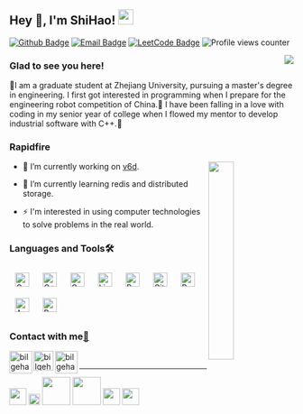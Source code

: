 ## Hey 👋, I'm ShiHao!  <img src="https://user-images.githubusercontent.com/5679180/79618120-0daffb80-80be-11ea-819e-d2b0fa904d07.gif" width="27px"> 

[![Github Badge](https://img.shields.io/badge/-Github-232323?style=flat-square&logo=Github&logoColor=white&link=https://github.com/shihao-thx)](https://github.com/shihao-thx)
[![Email Badge](https://img.shields.io/badge/-Email-c14438?style=flat-square&logo=Gmail&logoColor=white&link=mailto:shihao@zju.edu.cn)](mailto:shihao@zju.edu.cn)
[![LeetCode Badge](https://img.shields.io/badge/-LeetCode-yellow?style=flat-square&logo=Leetcode&logoColor=white)](https://leetcode.cn/)
![Profile views counter](https://komarev.com/ghpvc/?username=shihao-thx&&style=flat-square)  

<!---
[![LeetCode Badge](https://img.shields.io/badge/-LeetCode-yellow?style=flat-square&logo=Leetcode&logoColor=white&link=https://leetcode.cn/u/i3lissful-6alileogoh/)](https://leetcode.cn/u/i3lissful-6alileogoh/)
--->

<img align="right" src="https://github-readme-stats.vercel.app/api?username=shihao-thx&show_icons=true&hide_border=true&theme=buefy">

### Glad to see you here!  
🏫I am a graduate student at Zhejiang University, pursuing a master's degree in engineering. 
I first got interested in programming when I prepare for the engineering robot competition of China.👀
I have been falling in a love with coding in my senior year of college when I flowed my mentor
to develop industrial software with C++.💯  

### Rapidfire  

<img align="right" src="https://github-readme-stats.vercel.app/api/top-langs/?username=shihao-thx&hide_border=false&layout=compact&theme=buefy" style="width: 30%" >

- 🔭 I’m currently working on [v6d](https://github.com/v6d-io/v6d).  
  

- 🌱 I’m currently learning redis and distributed storage.  
  

- ⚡ I'm interested in using computer technologies to solve problems in the real world.  

### Languages and Tools🛠
<div align="left">  
<a href="https://www.cprogramming.com/" target="_blank"><img style="margin: 10px" src="https://profilinator.rishav.dev/skills-assets/c-original.svg" alt="C" height="25" /></a>  
<a href="https://www.cplusplus.com/" target="_blank"><img style="margin: 10px" src="https://profilinator.rishav.dev/skills-assets/cplusplus-original.svg" alt="C++" height="25" /></a>  
<a href="https://go.dev/" target="_blank"><img style="margin: 10px" src="https://profilinator.rishav.dev/skills-assets/go-original.svg" alt="Go" height="25" /></a> 
<a href="https://www.linux.org/" target="_blank"><img style="margin: 10px" src="https://profilinator.rishav.dev/skills-assets/linux-original.svg" alt="Linux" height="25" /></a> 
<a href="https://www.gnu.org/software/bash/" target="_blank"><img style="margin: 10px" src="https://profilinator.rishav.dev/skills-assets/gnu_bash-icon.svg" alt="Bash" height="25" /></a>
<a href="https://github.com/" target="_blank"><img style="margin: 10px" src="https://profilinator.rishav.dev/skills-assets/git-scm-icon.svg" alt="Git" height="25" /></a>
<a href="https://redis.io/" target="_blank"><img style="margin: 10px" src="https://profilinator.rishav.dev/skills-assets/redis-original-wordmark.svg" alt="Redis" height="25" /></a> 
<a href="https://www.arduino.cc/" target="_blank"><img style="margin: 10px" src="https://profilinator.rishav.dev/skills-assets/arduino.png" alt="Arduino" height="25" /></a>  
<a href="https://www.raspberrypi.org/" target="_blank"><img style="margin: 10px" src="https://profilinator.rishav.dev/skills-assets/raspberrypi.png" alt="Raspberry Pi" height="25" /></a>  
</div>  

### Contact with me[:email:](mailto:shihao@zju.edu.cn)
<img align="left" alt="bilgehangecici.site" width="40px" src="https://i.pinimg.com/originals/1d/46/dd/1d46dda5b99cf1a91a1e2377fb948b36.gif" />
<img align="left" alt="bilgehangecici | LinkedIn" width="35px" src="https://i.pinimg.com/originals/de/b4/6f/deb46f02a59e3b3a2aa58fac16290d63.gif" />
<img align="left" alt="bilgehangecici | Instagram" width="40px" src="https://thumbs.gfycat.com/OrnateOrneryFoal-max-1mb.gif" />

<br />

----
  
<img src="https://media.giphy.com/media/ObNTw8Uzwy6KQ/giphy.gif" width="30px"> <img src="https://github.com/TheDudeThatCode/TheDudeThatCode/blob/master/Assets/Medal.gif" width="20px">
 <img src="https://media.giphy.com/media/VgCDAzcKvsR6OM0uWg/giphy.gif" width="50" />
 <img src="https://media.giphy.com/media/7j2hfyeVcDtf2/giphy.gif" width="50" /> <img src="https://media.giphy.com/media/lleGybkEAdmbVE8cKt/giphy.gif" width="30px">
<img src="https://media.giphy.com/media/1Bek3O06EXr6YaBcLy/giphy.gif" width="30px">




<!---
shihao-thx/shihao-thx is a ✨ special ✨ repository because its `README.md` (this file) appears on your GitHub profile.
You can click the Preview link to take a look at your changes.
--->
